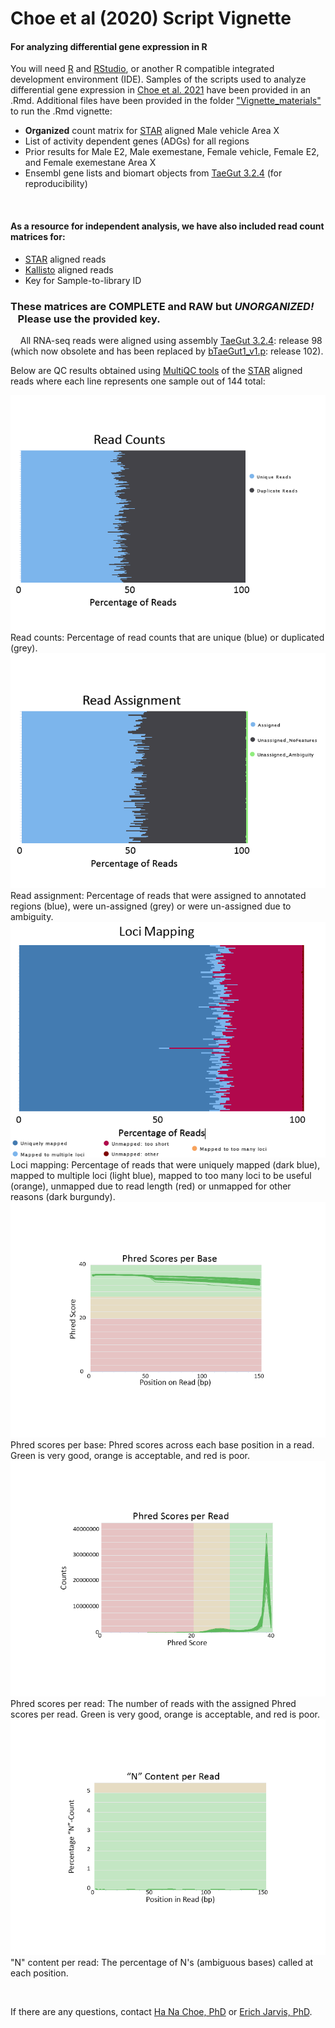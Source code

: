 # Choe et al (2020) Script Vignette


#### For analyzing differential gene expression in R

You will need [R] and [RStudio], or another R compatible integrated development environment (IDE). 
Samples of the scripts used to analyze differential gene expression in [Choe et al. 2021] have been provided in an .Rmd.
Additional files have been provided in the folder ["Vignette_materials"] to run the .Rmd vignette:
- **Organized** count matrix for [STAR] aligned Male vehicle Area X 
- List of activity dependent genes (ADGs) for all regions
- Prior results for Male E2, Male exemestane, Female vehicle, Female E2, and Female exemestane Area X 
- Ensembl gene lists and biomart objects from [TaeGut 3.2.4] (for reproducibility)

&nbsp;
#### As a resource for independent analysis, we have also included read count matrices for:
  - [STAR] aligned reads
  - [Kallisto] aligned reads
  - Key for Sample-to-library ID 

### These matrices are **COMPLETE** and **RAW** but ***UNORGANIZED!*** &nbsp;&nbsp;&nbsp;Please use the provided key.

&nbsp;
&nbsp;
All RNA-seq reads were aligned using assembly [TaeGut 3.2.4]: release 98 (which now obsolete and has been replaced by [bTaeGut1_v1.p]: release 102).

Below are QC results obtained using [MultiQC tools] of the [STAR] aligned reads where each line represents one sample out of 144 total:

<img src='https://github.com/H-N-Choe/Choe_2020_Vignette/blob/main/images/readcounts.png'>
Read counts: Percentage of read counts that are unique (blue) or duplicated (grey). 


<img src='https://github.com/H-N-Choe/Choe_2020_Vignette/blob/main/images/readassignment.png'>
Read assignment: Percentage of reads that were assigned to annotated regions (blue), were un-assigned (grey) or were un-assigned due to ambiguity. 


<img src='https://github.com/H-N-Choe/Choe_2020_Vignette/blob/main/images/locimapping.png'>
Loci mapping: Percentage of reads that were uniquely mapped (dark blue), mapped to multiple loci (light blue), mapped to too many loci to be useful (orange), unmapped due to read length (red) or unmapped for other reasons (dark burgundy). 


<img src='https://github.com/H-N-Choe/Choe_2020_Vignette/blob/main/images/basephred.png'>
Phred scores per base: Phred scores across each base position in a read. Green is very good, orange is acceptable, and red is poor. 


<img src='https://github.com/H-N-Choe/Choe_2020_Vignette/blob/main/images/readphred.png'>
Phred scores per read: The number of reads with the assigned Phred scores per read. Green is very good, orange is acceptable, and red is poor. 


<img src='https://github.com/H-N-Choe/Choe_2020_Vignette/blob/main/images/ncontent.png'>
"N" content per read: The percentage of N's (ambiguous bases) called at each position.  

&nbsp;
&nbsp;
&nbsp;

If there are any questions, contact [Ha Na Choe, PhD] or [Erich Jarvis, PhD]. 



   ["Vignette_materials"]: <https://github.com/Neurogenetics-Jarvis/Choe_2020_Vignette/Vignette_materials/>
   [Choe et al. 2021]: <https://doi.org/10.1016/j.yhbeh.2020.104911>
   [TaeGut 3.2.4]: <https://sep2019.archive.ensembl.org/Taeniopygia_guttata/Info/Index>
   [bTaeGut1_v1.p]: <https://uswest.ensembl.org/Taeniopygia_guttata/Info/Index?db=core>
   [STAR]: <https://github.com/alexdobin/STAR>
   [Kallisto]: <https://pachterlab.github.io/kallisto/about>
   [MultiQC tools]: <https://multiqc.info/>
   [R]: <https://cran.r-project.org/>
   [RStudio]: <https://rstudio.com/>
   [Ha Na Choe, PhD]: <mailto:ha.choe@duke.edu>
   [Erich Jarvis, PhD]: <mailto:ejarvis@rockefeller.edu>
